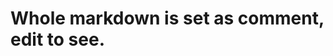 <h1>Whole markdown is set as comment, edit to see.</h1>

<!-- CCS10 Lab Summarized Activity 1
Mark Jerome B. Santos BSIT 1 - A

I.	Introduction
The requirement for CCS10 Lab Summarized Activity 1 is an HTML webpage that includes a letter talking to one’s self about what learnings happened during our Midterm period in CCS10. The Letter includes an appreciation part for our parents and an external narrative report in Word Document mainly for the explanation of the webpage. We are allowed to use additional methods such as stylesheets and scripting. 

II.	Webpage 
The color scheme of the webpage is black and white. I personally like the combination of black and white as it doesn’t put any stress in our eyes. For the structure I used HTML5. I have one HTML5 file named index.html. I used two images for the favicon and the background-image respectively. For the stylesheets, I used CSS3. I have three CSS files named styles.css – for the body and main stylesheet of the page, hamburger.css – for the navigation bar and the hamburger part of the page, and lastly is primary.css  - mainly for the front-page of the webpage. This is where I designed the Narrative Report Container and the mouse symbol. 
The background-image is set to cover (to cover the whole page) and attachment is set to fixed (it is only fixed to one position). The background-repeat property is also set to no-repeat so that the image will not be repeated when the image does not fit the entire page.
Note: I added comments in the HTML, CSS and JavaScript files respectively to explain the important codes that I added.
Root

html {
    scroll-behavior: smooth;
}

* {
    padding: 0;
    margin: 0;

    text-align: justify;
}

:root {
    --primary-color: white;
}


The scroll-behavior is set to smooth so that the user can smoothly scroll through the page. However, it might not work on other browsers as it is still on the development side. I recommend using Opera GX and turn on smooth scroll. 
The * symbol is called a universal selector. It sets the whole page based on the properties inside it. For this page, I set its padding and margin to 0 so that all the elements that I will add will not have their default values. 
The :root selector is where I add the variables for properties and their values so that changes will be efficient. If I decided to change the color of those with values of –primary-color, I can go to the root and change it there to quickly change all those elements with the said value. With this, I won’t have to go one by one just to change the color.    
III.	Features
For my webpage, I divided it into sections and parts.
• Navigation Bar 
 
For this Navigation Bar, I used nested div tags to contain my name MJBS. (abbr) and the hamburger which is a switch to show the letter. I did this so that when the page is loaded, the typing effect I made with Javascript will not cause any delay or lag (see Section V for more details). 
   <div class = "navbar">

        <div class = "container flex">

            <h1 id = "Mark"><abbr title = "Mark Jerome B. Santos">MJB<span id = "S">S.</abbr></span></h1>

            <div class = "inner-container">

                <div class = "arrow">
                    <p class = "click">Click to show the letter</p><i class="bi bi-arrow-right arrow-angle clickable"></i>
                </div>

                <div class = "hamburger">
                    <div class = "hamburger-line"></div>
                    <div class = "hamburger-line"></div>
                    <div class = "hamburger-line"></div>
                </div>
            </div>

        </div>

The navbar is the body of the navigation bar of the page. It has a 70px height and background color of black. I set its position to sticky so that it will stick to the top (top is set to 0) whenever the user scroll down. The container class is a container for my name and the hamburger. It has a maximum-width of 1500px so that it will have some space from both sides. The flex class is an another class that I added to separate my name and the hamburger. It was achieved using flexbox and justify content of space-between. Adding to this, to center the flex class the margin of the container class must be set to 0 and auto. The first value is for the top and bottom margin, and the second value is for the left and right margin.
The name (MJBS.) is written with the font Montserrat that I imported from google fonts using the @import rule of css. I separated the letters using <span>  to set the other letter (S.) to a different color to provide more stylish look.
 
The blinking cursor is a span class with a content &nbsp; or Non-Breaking Space. A non-breaking space is a space that will not break into a new line. I planned to use this together with the typing effect I did with JavaScript (See Section V) but it won’t work, that’s why I included it in my name instead. The blinking animation is achieved using @keyframes of CSS.
The hamburger is a another division that is within the navbar div. It has three children divisions with classes named hamburger-line.The hamburger lines are the three lines that you can see, they have a width of 25px and height of 3px. This is the switch to generate the letter. Whenever the hamburger is clicked, the .active class is added using Javascript to provide the styles that I added in CSS. The .active class contains the property transform which rotates the lines.
.hamburger.active .hamburger-line:nth-child(2) {
    opacity: 0;
}

.hamburger.active .hamburger-line:nth-child(1) {
    transform: translateY(8px) rotate(45deg);
}

.hamburger.active .hamburger-line:nth-child(3) {
    transform: translateY(-8px) rotate(-45deg);
}

The translateY property adjust the lines positions in the Y axis while the rotate property rotates the child 1 and 3 line. The 2nd child is hidden. This is all needed to to make the X symbol.
To provide more design, I added a transition delay to the baseclass so that there will be a delay whenever the hamburger is clicked.


• The Mouse and Title of the Activity
I designed this part in primary.css file. 
 
 <div id = "Exercise">

        <div class = "mouse-container">

            <i class="bi bi-arrow-down arrow-angle arrow-down"></i>

            <div class = "mouse">
                <span class = "wheel">

                </span>
            </div>
        </div>

        <div id = "Exercise-container">

            <h1 class = "Intro">CCS10 Summarized Activity 1</h1>
            
            <div id = "file">
                <a href = "Narrative Report.docx" download>Narrative Report</a>
                <p>Click to download the Narrative Report</p>
            </div>

        </div>

    </div>

One mistake that I did here is naming the id as Exercise. It should be Activity and not Exercise but it was too late when I realized, there will be bugs and errors if I change the name as I added a lot of styles already.
Nonetheless, it’s working fine. 

The mouse symbol is a symbol to scroll as I removed the scrollbar of the page. The mouse symbol is contained inside the Exercise container together with the Activity Title. The mouse symbol is achieved using a div with a width of 32px  and a height of 60px then setting its border-radius to 32px making it look like a vertical oval. The wheel is a span class with a width of 8px and a height of 10px making it look like a circle with a bit of a height. The scroll animation is achieved using animation and @keyframes in CSS. The keyframes manipulate the position of the cirle. The first value of translate is for the X-axis and the second value is for the Y-axis. First, the position is set to translate (-50%, 0) putting the circle at middle of the container. Before this, you must set the child’s position to absolute and the parent element’s position to relative. Absolute position removes the element from the document flow, so it must be relative to the parent element. Going back, the 20%, 30% value of @keyframe is opacity 1 because when the keyframe is at 100% it will turn into opacity 0 to produce a smooth fade-out animation. The most important part of the keyframe is its value in 90%, it will translate the circle’s position from (-50%, 0) to (-50%, 150%). This produces a downward motion plus adding an infinite value in the animation property to make it move forever. 
For the arrow beside the mouse, I used Bootstrap (a framework of CSS) to get the icon to provide more emphasis on the scroll down function. The arrow is hidden and the mouse will not animate until the hamburger is clicked, I used JavaScript to add their own .active class respectively. 
const arrowMouse = document.querySelector('.arrow-down');

hamburger.addEventListener('click', () => {
    arrowMouse.classList.toggle('active');
});
 
The document.querySelector selects the  .arrow-down class. For more details about the use of JavaScript, see the Section V of this report.
For the neon look, I added a box-shadow to the border of the Exercise-container div.  I values are doubled to make the shadow thicker but not compressed. The reflection is achieved using the pseudoselect ::before. I used max-width and margin auto to center the container, I did not use flexbox so that its contents will stay as block elements (block elements take up the whole width). I used flexbox for anchor and paragraphs inside the file div to center them. I also set the opacity to none and visibility to hidden when hamburger is clicked to provide more emphasis for the letter. Pointer-events is set to none to avoid misclicking the downloadable file when the container is hidden as the opacity and visibility only hide the container VISUALLY. To completely remove a feature, you must display it as none. This also remove the space its taking, the downside is you cannot animate or put a transition delay to the element. The transform perspective property make the ::before selector (square) look 3d or more like an isosceles trapezoid. The rotateX is needed to achieve the 3d look of perspective, without it the perspective property will only look like it reduced the size of the light. Scale  on the other hand is for the adjustment of size, first value of scale is for scaleX and the second value is for scaleY. To finish up the reflection texture, you must set the filter: blur to (64px) or more.

IV.	Letter
My styles.css mainly used for the design for the webpage itself and the body of the letter. The background color of the body is white with an opacity of 0.75. (which is why I use rgb). The body of the letter is glowing using @keyframes of CSS.
@keyframes glow {
    0% {
        box-shadow: 0 0 5px azure, 0 0 15px azure;
    }
    10% {
        box-shadow: 0 0 5px pink, 0 0 15px pink;
    }
    20% {
        box-shadow: 0 0 5px lightgoldenrodyellow, 0 0 15px lightgoldenrodyellow;
    }
    30% {
        box-shadow: 0 0 5px yellow, 0 0 15px yellow;
    }
    40% {
        box-shadow: 0 0 5px lime, 0 0 15px lime;
    }
    50% {
        box-shadow: 0 0 5px aqua, 0 0 15px aqua;
    }
    60% {
        box-shadow: 0 0 5px pink, 0 0 15px pink;
    }
    70% {
        box-shadow: 0 0 5px lightgoldenrodyellow, 0 0 15px lightgoldenrodyellow;
    }
    80% {
        box-shadow: 0 0 5px yellow, 0 0 15px yellow;
    }
    90% {
        box-shadow: 0 0 5px lime, 0 0 15px lime;
    }
    100% {
        box-shadow: 0 0 5px aqua, 0 0 15px aqua;
    }
}
The frames travels through percentages changing the color of the box-shadow. 


You might be wondering how the marks and other colors except black and white changes color. The answer is hue-rotate. 
@keyframes hue {
    100% {
        filter: hue-rotate(360deg);
    }
}


I added hue-rotate to the inner div class (the first child element of the div .letter ). I also set its animation to infinite so it will animate forever with a 10 second delay between travels. Why didn’t I use hue-rotate in the first place instead of box-shadows? The answer is, hue-rotate does not follow the transition delay between hover in and out, hence it will animate INSTANTLY producing an obnoxious design. But why? Hue is different, its not actually an animation. Just like it says that hue animation rotates over color specters, but it is done so fast that it looks like an animation. It rotates over thousands of colors without dramatically altering the color- -specter family. It follows the sequence, it knows how to properly transition from color to color (Example: green to pink), while we do not.   
The fade animation of the letter is achieved using the scale property of CSS
#letter {
    opacity: 0;
    visibility: hidden;

    transform: scaleY(0, 1);
    transition: all 1s;
}

#letter.active {
    opacity: 1;

    transform: scaleY(1, 1);
    visibility: visible;
}

Remember: .active class is only added when you click the hamburger (See Section V for the JavaScript behind it). 
So with this, I tried experimenting. When you only put one value in scaleY.
transform: scaleY(1, 1);
The animation starts from the middle looking like a folding animation vertically. When there are two values, the animation will starts to look like its fading. When we remove the Y property and leave it only as scale, as I said from above, the first value will target the X-axis meaning it will create a horizontal animation. I chose to put two values to get the fade animation because it looks better and not causing any lag.

Now for the design of the content of the letter. Some tags were deprecated and cannot be used so I still have to use CSS instead of relying on HTML tags (Example. <big> <font> etc.).




Heading 
The heading is contained inside the .letter and .inner class. It is the first child of inner. 

    <div id = "letter-head">
                <div id = "title">
                    <h1 class = "heading">Title</h1>

                    <div class = "labels">
                        <h2>CCS10 Summarized Activity-1</h2>
                        <div class = "underline"></div>
                    </div> 
                </div>

                <div id = "heading">
                    <h1  class = "heading">Heading</h1>

                    <div class = "labels">
                        <h2>A Letter to Myself About HTML Programming</h2>
                        <div class = "underline"></div>
                    </div>

                </div>

                <div id = "name">
                    <h1  class = "heading">Name</h1>

                    <div class = "labels">
                        <h2>Mark Jerome B. Santos</h2>
                        <div class = "underline"></div>
                    </div>
                       
                </div>

                <div id = "yearAndSection">
                    <h1  class = "heading">Year and Section</h1>

                    <div class = "labels">
                        <h2>BSIT 1 -A</h2>
                        <div class = "underline"></div>
                    </div>

                </div>
    </div>

 
The background of the heading of my letter changes because I added a background-image on the hover selector of the class. It changes color because it’s affected by the hue-rotate that I set. The box that you can see when you hover over the headings (Ex. Title) is a container with a max-width of max-content so that the width of the container is relative to its content and margin: 0 auto to center the container. The shadow is achieved using box-shadow 
  box-shadow: 10px 8px 10px black;

The first and second value targets the X and Y axis respectively. The third value is for the blur of the color and the fourth value is the color.
 
The underline is a div under the h2 headings. 

    <div class = "underline"></div>

I can set its width to 100% as it is relative to the max content of the container. The animation is achieved using the scale property that I explained above.



Body 
For design of the body, I used some inline styles (which is not recommended and considered as bad practice, but I used them in this case because the page is not that long and complex) for the styling of some words and sentences as some of the HTML tags are deprecated and are not working with my IDE.
 
The questions here are italicized using the <i> tag so that questions and things that I want to emphasize will stand out. 
The word imaginary is on the top using the tag <sup>. I used this to emphasize the imagination means your mind is beyond the clouds.  :)
Some words are underlined because I want to emphasize the adjectives and problems that I want to direct to myself.
As you can see the word fascinated has different colors because I want to highlight the level of fascination that I felt with technology and computers.
Speaking of technology and computers, you can see a dashed border surrounding the words. When you hover over it, a black background with an animation similar to the letter using scale will come out. I did this to show the fascination that I felt with them in the past.
There are sentences that are marked because I want to highlight the memories or events that were very important at that time. The <mark> tag is changing color due to the hue-rotate that I set.
Don’t have one  is crossed because I want to show the absence of the gadgets.
Cardboards is actually highlighted with the color brown. However, due to the hue-rotate that I set, it’s changing color but if you see closely, the first and last color of the travels is brown.
Similar to cardboard, good is highlighted with green because as the world see, green symbolizes correctness or goodness.
Excitement, the joy, and the happy feeling is highlighted too, but there is a difference, instead of using the <mark> tag I used CSS (inline styles to be exact).  
background-image: linear-gradient(to right,yellow, cyan, orange);

for some reason, when you use linear-gradient (mixing of colors) you must use the property background-image instead of background-color. The default value of linear-gradient is top to bottom but with the to right value, the colors will mix rightward. I did this to highlight the different emotions that I felt when I was a child. 
The bold words are the one that I want to provide more emphasis as well. 
With the acronyms such as BSIT and IT, I added a <abbr> tag with a title stating their whole meaning. When you hover over them, you will see the effect of the tag.





The impostor syndrome is underlined and has a color of purple. For this one, I surrounded the word with anchor tags <a> with an HTML Reference of its meaning from wikipedia meaning you can click it. It has a target of _blank so even if you misclick you will just go to an another tab and not lose the site (changes color because of the hue-rotate).
 
Senior High School Life  is underlined to emphasize my time or points in life. As you can see, they separated in parts in the HTML. 
The acronym ICT is also surrounded with <abbr> tags with a title of Information, Communication, and Technology.
The word important is above the line as it is surrounded with <sup> tags. I did this to make the word stand out more than anything in that sentence. In contrast to the word 
dissapointed which is under the line as it is surrounded wih <sub> tags. I did this to express my emotion, that I was down at that moment.
The numbers or time are also underlined using the <ins> tag to emphasize the time or amount. It also makes sense that soon it will be changed and I can either remove it completely or use the <del> tag.
The word playing games is crossed because I stopped doing it. 
Java, Python, JavaScript, C++, and C are highlighted because I want to highlight my tech stack that I learned throughout my self-studying sessions.
CS50x of Harvard is surrounded with <span> tags with a class of .emphasis. I want to provide an emphasis to CS50x uniquely because it is a great feat in my life. 
The class .emphasis is designed using CSS. 
.emphasis {
    display: flex;
    justify-content: center;

    text-decoration: underline;
    font-size: 30px;
}
I used flexbox to give it a justify-content of center to a new line without using <br> tags. It is also underlined using the text-decoration property and a bigger font-size than the rest. The tag <font> in HTML is deprecated and cannot be used. The documentation of HTML itself recommends not to use it. This also applies to other deprecated tags such as <center>
 
The APIs, Version Control and other technical terms are italicized using the <i> tag because I want to stress that they are somehow complicated or new to other people.
Different has different colors because it is the word different! I also want to emphasize the different jobs that you can apply to in the future.
The word,		Center 		is centered because it is the word center.
The worth depth is below the line using <sub> tags because it symbolizes the word depth.



 
Here is the list. I used inline styles to style each of the <li> with different colors. They are changing color because as I said, anything that has light colors travels its color-specter family due to the hue-rotate that I set.
• heading is surrounded by <h1> tags.
• paragraph is surrounded by <p> tags.
• tables is above the line using the <table> tags.
• description lists is surrounded by <dl> tags and <dd> tags for its sub list.
• ordered list is surrounded by <ol> tags but the number is messing with the bullets of my parent <ul> tags that is why I set its type to none.
• the word size has a class of .size so I can change its font-size using CSS as the <font> tag is deprecated.
• basefont is surrounded by <basefont> tags (not working, deprecated)
• The center is crossed because it is also deprecated and not working in my IDE. 



 
The gratitude part is contained on a separate container called .section. Inside this div, there is an unordered list and an anchor tag containing the texts.
I used the anchor tag to use the pseudoselector ::after. When you hover over this div, the pseudoselector of the anchor (see carefully the CSS selectors) will pop up providing more emphasis to the section. It was achieved using CSS.
.gratitude li a::after {
    content: '';

    width: 100%;
    height: 100%;

    top: 0;
    left: 0;

    background-color: rgb(26, 26, 26);
    
    position: absolute;

    transform: scaleY(0);
    transition: 0.5s;

    z-index: -1;
}

.gratitude li a:hover::after {
    transform: scaleY(1);
}


The pseudoselector must be position: absolute to move it around but it should be relative to the parent div. 
You must also set its z-index to -1 so that it will not be above the texts.
.section {
    position: relative;
}

The animation is similar to what I explained above about the letter animation. The scaleY animation starts from the middle then animating vertically. Remember to set the scaleY to 1 in the :hover selector or else it will not work.
.gratitude li a:hover::after {
    transform: scaleY(1);
}

But the texts are also zooming, and the texts are not part of the pseudoselector? How? 
Here comes the tranform and scale property. 
.gratitude:hover {
    transform: scale(1.048);
}

In order for the texts to zoom, you need to contain it with a div and set the scale above 1. 
I set its value to 1.048 so that the zoom will look perfect. But why exactly 1.048? Apparently, 1.048 does not blur the text for some reason and it actually works, when you go 1.05 and above you can see that the text is starting to be blurry which is why it’s better not to increase the scale drastically. Take note that the blurry bug only applies on some browsers especially when you contain the text inside the div itself. This is also one reason, why I used an unordered list and set the texts inside the anchor tags.

The last part of the gratitude part is marked with a background color of aqua. It changes because of the hue-rotate. I also set its own scale so that It will provide more emphasis to the last phrase.
 
The first “yourself”  is surrounded by <sup> tags to emphasize that you are not below anyone. Be proud of yourself. This is also why the next “yourself” are big compared to the normal text to symbolize that you are not small and stop underestimating yourself. 

There is a long space between “this” and “far” to symbolize the distance  between the past me and the present me. 

 
The first highlighted sentence is contained in a <span> tag with inline styles as I only want to center it.
 <span style="display:flex;justify-content:center"><mark><em>The challenge is now here, so don't give up on us. You worked really hard for this so study hard and don't waste any opportunity.</em></mark></span>

It is italicized using the <em> tags because I want to emphasize it as a reminder for myself.
The second highlighted sentence is contained in a <div>  tag with a class of .fifth-sub-part and another class that I used previously called .emphasis. 
.fifth-sub-part {
    background-image: linear-gradient(to right, yellow, cyan, orange);
    max-width: max-content;
    margin: 0 auto;
    
    padding: 0 5px;

    border-radius: 5px;
}

It has a linear-gradient background-image and instead of flexbox I used max-width: max-content and set its margin to 0 and auto to center it.  I didn’t use flexbox because I used a background-image so it will take the whole div, as we know a div is a block element which gets the whole width of a section. That is why, I used max-content so that the background-image width is relative to the max-content. The margin 0 auto is simply used to center the text. As I said from above, The first value is for the top and bottom margin, and the second value is for the left and right margin.

 

For the last part of the last part,  I read between the lines. For the up, I used the <sup> tags and for the down I used the <sub> tags. I decreased the font-size of the word smaller using <small> tags while I  increased the font-size of the word bigger and larger using CSS. 

For the quote, I surrounded the texts using the <q> tags and I also put the .emphasis class to give it its own space. I also used the <code> tags that is why the font looks different than the rest of the texts. It also has its own class named .quote.
The class has; 
    background-image: linear-gradient(to right, yellow, lime, orange);
and a changing scale to 1.2 when you hover over it.
Lastly, the footer is contained inside a div with an ID named me. The div has only one child element, a footer using <footer> tags. I used flexbox for the div to put it at the end using the value flex-end. 
#me {
    display: flex;
    justify-content: flex-end;

    margin: 50px 90px;
}

It also has an icon from FontAwesome contained inside its own span.
<i class="fa fa-code icon-html-mini"></i>


.icon-html-mini {
    font-size: 35px;

    display: flex;
    align-self: center;

    padding: 0;
    margin: 0;
    margin-left: 10px;

    transition: all 0.5s linear;
}

.icon-html-mini:hover {
    transform: scale(1.2);

    text-shadow: 10px 10px 5px cyan;
    
}

I also used flexbox to align it. Align is used to adjust the position of an element on the Y axis compared to the justify which adjust the position of an element on the X axis.
I also added a reflection effect on it when you hover using text-shadow. Text-shadow is similar to the box-shadow but the difference is it targets the content itself and not the container that it is relative to.









V.	JavaScript

My main.js file is for the scripts of the webpage. The first function of this file is for Event Delegation, simply put, it is the efficient selection of the HTML DOM. It is a function using .addEventListener where it listens to my commands, I used ‘click’ for this function. The main purpose of this function is to add the respective .active class of each classes.
In here you can see all the classes that I selected using the query selector.
const hamburger = document.querySelector('.hamburger');
const letter = document.querySelector('#letter');

const click = document.querySelector('.click');
const clickable = document.querySelector('.clickable');

const arrowMouse = document.querySelector('.arrow-down');
const Exercise = document.querySelector('#Exercise-container');

const wheel = document.querySelector('.wheel');

and this is the main function of the file.
hamburger.addEventListener('click', () => {
    hamburger.classList.toggle('active');
    letter.classList.toggle('active');

    click.classList.toggle('active');
    clickable.classList.toggle('active');

    arrowMouse.classList.toggle('active');

    Exercise.classList.toggle('active');

    wheel.classList.toggle('active');
});
The function listens to the hamburger class, as it is only the interactive feature of the page.


Typing Effect
  Including in my main.js file is a function to make a typing effect.
const Intro = document.querySelector('.Intro');
const text = "CCS10 Summarized Activity 1";
let charIndex = 0;

function typeEffect() {
    Intro.textContent += text.charAt(charIndex);
    charIndex++;
    setTimeout(typeEffect, 100);
}

document.addEventListener("DOMContentLoaded", function() {
    typeEffect();
});

The first variable (Intro) targets the class .Intro in HTML 
<h1 class = "Intro"></h1>
 using document.querySelector. We need this so that JavaScript knows where to put the textcontent. 
The second variable (text) contains the string laterals or content that I want to type. 
The third variable (charIndex) is the index or position of the letter, as the letters will be typed one by one. It must be set to 0 as its initial value to get the first letter’s index (Array rule), then it will be incremented by one using charindex++.
If you are wondering why charIndex is let instead of const is because the value of charIndex changes, it is incremented. On the other hand, when you set a variable to const, its value must not change (const = constant). One more, JavaScript is a DYNAMICALLY TYPE language, meaning you can declare a variable without a data type similar to Python.
P.S: let is a better choice instead of using var when declaring a variable in JS, when you declare a variable with var, its value can be overwriten when you create another variable with the same name. let will tell you that there is an error in the same circumstances.
Going back,
Intro.textContent += text.charAt(charIndex);
.Intro will be targeted and we will use the method textContent to target its content (.Intro). += (means a = a + b) is used on adding the text contents by character indexes using charAt. The arguments passed on the parameter of charAt must be an integer type hence the charIndex is set to 0…++. 
 setTimeout(typeEffect, 100);
setTimeout is a delay when calling the function. The function is a recursion  as it calls itself. That means, when you call the function, one character is added, the 100 is simply a delay between the calls.
As it is a recursion, it needs to be called inside the function and also outside the function.
document.addEventListener("DOMContentLoaded", function() {
    typeEffect();
});

The .addEventListener is added to listen to the whole document when it is loaded using the “DOMContentLoaded”. Inside this listener, you must call the function typeEffect(); to run it ONLY when the html is finished on loading, therefore you must set the <script> tag on the bottom of your body or else your JavaScript might not run or cause lag.
 <script src = "main.js"></script>
__________________________________________________________________
This will be the end of my Narrative Report. Thank you.

Santos, Mark Jerome B. | BSIT 1-A -->
